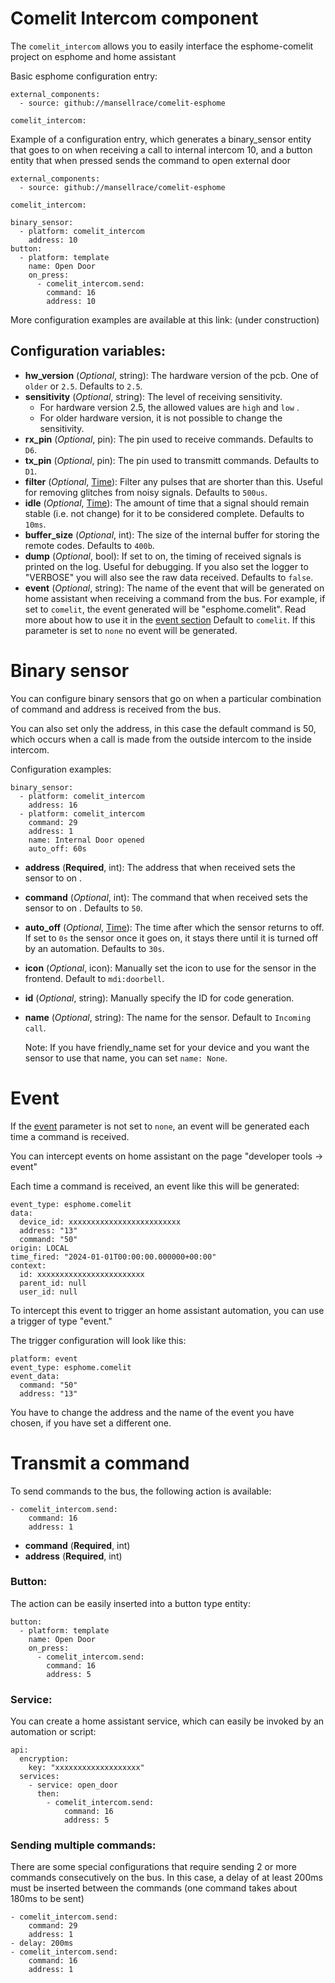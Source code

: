 Comelit Intercom component
===================

The ``comelit_intercom`` allows you to easily interface the esphome-comelit project on esphome and home assistant

Basic esphome configuration entry:

    external_components:
      - source: github://mansellrace/comelit-esphome

    comelit_intercom:

 
Example of a configuration entry, which generates a binary_sensor entity that goes to on when receiving a call to internal intercom 10, and a button entity that when pressed sends the command to open external door

    external_components:
      - source: github://mansellrace/comelit-esphome
      
    comelit_intercom:
    
	binary_sensor:
	  - platform: comelit_intercom
	    address: 10
	button:
	  - platform: template
	    name: Open Door
	    on_press:
	      - comelit_intercom.send:
	        command: 16
	        address: 10

More configuration examples are available at this link: (under construction)


Configuration variables:
------------------------

- **hw_version** (*Optional*, string): The hardware version of the pcb. One of  ``older`` or ``2.5``. Defaults to ``2.5``.
- **sensitivity** (*Optional*, string): The level of receiving sensitivity.
  - For hardware version 2.5, the allowed values are ``high``  and  ``low`` .
  - For older hardware version, it is not possible to change the sensitivity.
- **rx_pin** (*Optional*, pin): The pin used to receive commands. Defaults to ``D6``.
- **tx_pin** (*Optional*, pin): The pin used to transmitt commands. Defaults to ``D1``.
- **filter** (_Optional_,  [Time](https://esphome.io/guides/configuration-types#config-time)): Filter any pulses that are shorter than this. Useful for removing glitches from noisy signals. Defaults to `500us`. 
-   **idle**  (_Optional_,  [Time](https://esphome.io/guides/configuration-types#config-time)): The amount of time that a signal should remain stable (i.e. not change) for it to be considered complete. Defaults to  `10ms`.
-   **buffer_size**  (_Optional_, int): The size of the internal buffer for storing the remote codes. Defaults to  `400b`.
-  **dump** (_Optional_, bool): If set to on, the timing of received signals is printed on the log. Useful for debugging. If you also set the logger to "VERBOSE" you will also see the raw data received. Defaults to  `false`.
- <a id="eventlist">**event**</a>  (_Optional_, string): The name of the event that will be generated on home assistant when receiving a command from the bus. For example, if  set to `comelit`, the event generated will be "esphome.comelit".
Read more about how to use it in the [event section](#event)
Default to `comelit`.
If this parameter is set to `none` no event will be generated.


Binary sensor
===================

You can configure binary sensors that go on when a particular combination of command and address is received from the bus.

You can also set only the address, in this case the default command is 50, which occurs when a call is made from the outside intercom to the inside intercom.


Configuration examples:

	binary_sensor:
      - platform: comelit_intercom
	    address: 16
	  - platform: comelit_intercom
	    command: 29
    	address: 1
     	name: Internal Door opened
	    auto_off: 60s

- **address** (**Required**, int): The address that when received sets the sensor to on .
- **command** (*Optional*, int): The command that when received sets the sensor to on . Defaults to  `50`.
- **auto_off** (*Optional*,  [Time](https://esphome.io/guides/configuration-types#config-time)):  The time after which the sensor returns to off. If set to `0s` the sensor once it goes on, it stays there until it is turned off by an automation. Defaults to  `30s`.
- **icon** (*Optional*, icon): Manually set the icon to use for the sensor in the frontend. Default to `mdi:doorbell`.
- **id** (*Optional*, string): Manually specify the ID for code generation.
- **name** (*Optional*, string): The name for the sensor. Default to `Incoming call`.

    Note:
    If you have friendly_name set for your device and you want 
    the sensor to use that name, you can set `name: None`.



Event
========
If the [event](#eventlist) parameter is not set to `none`, an event will be generated each time a command is received.

You can intercept events on home assistant on the page "developer tools -> event"

Each time a command is received, an event like this will be generated:

	event_type: esphome.comelit
	data:
	  device_id: xxxxxxxxxxxxxxxxxxxxxxxxx
	  address: "13"
	  command: "50"
	origin: LOCAL
	time_fired: "2024-01-01T00:00:00.000000+00:00"
	context:
	  id: xxxxxxxxxxxxxxxxxxxxxxxx
	  parent_id: null
	  user_id: null

To intercept this event to trigger an home assistant automation, you can use a trigger of type "event."

The trigger configuration will look like this:

	platform: event
	event_type: esphome.comelit
	event_data:
	  command: "50"
	  address: "13"
You have to change the address and the name of the event you have chosen, if you have set a different one.

Transmit a command
==================
To send commands to the bus, the following action is available:

	- comelit_intercom.send:
	    command: 16
	    address: 1

- **command** (**Required**, int)
- **address** (**Required**, int)

### Button:
The action can be easily inserted into a button type entity:

	button:
	  - platform: template
	    name: Open Door
	    on_press:
	      - comelit_intercom.send:
	        command: 16
	        address: 5


### Service:
You can create a home assistant service, which can easily be invoked by an automation or script:

	api:
	  encryption:
	    key: "xxxxxxxxxxxxxxxxxxx"
	  services:
	    - service: open_door
	      then:
	        - comelit_intercom.send:
	            command: 16
	            address: 5

### Sending multiple commands:
There are some special configurations that require sending 2 or more commands consecutively on the bus.
In this case, a delay of at least 200ms must be inserted between the commands (one command takes about 180ms to be sent)

	- comelit_intercom.send:
	    command: 29
	    address: 1
	- delay: 200ms
	- comelit_intercom.send:
	    command: 16
	    address: 1
